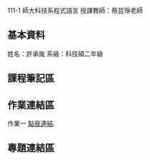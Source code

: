 111-1 師大科技系程式語言
授課教師：蔡芸琤老師
## 基本資料
姓名：許承胤
系級：科技碩二年級
## 課程筆記區
## 作業連結區
作業一
 [點我連結](https://github.com/danny1999sci/PL/blob/main/Homework1/homework1.ipynb).
## 專題連結區
